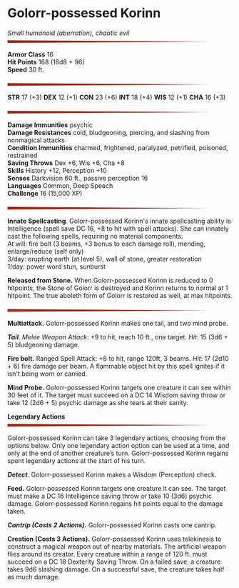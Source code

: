 # Golorr-possessed Korinn
_Small humanoid (aberration), chaotic evil_
![](/images/stat-block-header-bar.svg)

**Armor Class** 16
<br>**Hit Points** 168 (16d8 + 96)
<br>**Speed** 30 ft.

![](/images/stat-block-header-bar.svg)

**STR**  17 (+3)  **DEX** 12 (+1)  **CON** 23 (+6)  **INT** 18 (+4)  **WIS** 12 (+1)  **CHA** 16 (+3)

![](/images/stat-block-header-bar.svg)

**Damage Immunities** psychic
<br>**Damage Resistances** cold, bludgeoning, piercing, and slashing from nonmagical attacks
<br>**Condition Immunities** charmed, frightened, paralyzed, petrified, poisoned, restrained
<br>**Saving Throws** Dex +6, Wis +6, Cha +8
<br>**Skills** History +12, Perception +10
<br>**Senses** Darkvision 60 ft., passive perception 16
<br>**Languages** Common, Deep Speech
<br>**Challenge** 16 (15,000 XP)

![](/images/stat-block-header-bar.svg)

**Innate Spellcasting**. Golorr-possessed Korinn's innate spellcasting ability is Intelligence (spell save DC 16, +8 to hit with spell attacks). She can innately cast the following spells, requiring no material components:
<br>At will: fire bolt (3 beams, +3 bonus to each damage roll), mending, enlarge/reduce (self only)
<br>3/day: erupting earth (at level 5), wall of stone, greater restoration
<br>1/day: power word stun, sunburst

**Released from Stone.** When Golorr-possessed Korinn is reduced to 0 hitpoints, the Stone of Golorr is destroyed and Korinn returns to normal at 1 hitpoint. The true aboleth form of Golorr is restored as well, at max hitpoints.

![](/images/stat-block-header-bar.svg)

**Multiattack.** Golorr-possessed Korinn makes one tail, and two mind probe.

**_Tail_**. _Melee Weapon Attack_: +9 to hit, reach 10 ft., one target. _Hit_: 15 (3d6 + 5) bludgeoning damage.

**Fire bolt.** Ranged Spell Attack: +8 to hit, range 120ft, 3 beams. _Hit_: 17 (2d10 + 6) fire damage per beam. A flammable object hit by this spell ignites if it isn't being worn or carried.

**Mind Probe.** Golorr-possessed Korinn targets one creature it can see within 30 feet of it. The target must succeed on a DC 14 Wisdom saving throw or take 12 (2d6 + 5) psychic damage as she tears at their sanity.

**Legendary Actions**
![](/images/stat-block-header-bar.svg)

Golorr-possessed Korinn can take 3 legendary actions, choosing from the options below. Only one legendary action option can be used at a time, and only at the end of another creature’s turn. Golorr-possessed Korinn regains spent legendary actions at the start of his turn.

**_Detect_**. Golorr-possessed Korinn makes a Wisdom (Perception) check.

**Feed.** Golorr-possessed Korinn targets one creature it can see. The target must make a DC 16 Intelligence saving throw or take 10 (3d6) psychic damage. Golorr-possessed Korinn regains hit points equal to the damage taken.

**_Cantrip (Costs 2 Actions)._** Golorr-possessed Korinn casts one cantrip.

**Creation (Costs 3 Actions).** Golorr-possessed Korinn uses telekinesis to construct a magical weapon out of nearby materials. The artificial weapon flies around its creator. Every creature within a range of 120 ft. must succeed on a DC 18 Dexterity Saving Throw. On a failed save, a creature takes 9d6 slashing damage. On a successful save, the creature takes half as much damage.
